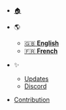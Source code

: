- [🏠]()
- 🌎
  - [:uk: **English**](/)
  - [:fr: **French**](/fr/)

- ✨
  - [Updates](inspirations.md)
  - [Discord](https://discord.gg/dbY9xSuK)
- [Contribution](https://istic.computer-engineering.tech/#/contributions)


